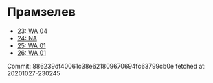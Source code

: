 # Прамзелев
- [23: WA 04](23.md)
- [24: NA](24.md)
- [25: WA 01](25.md)
- [26: WA 01](26.md)

Commit: 886239df40061c38e621809670694fc63799cb0e
 fetched at: 20201027-230245
